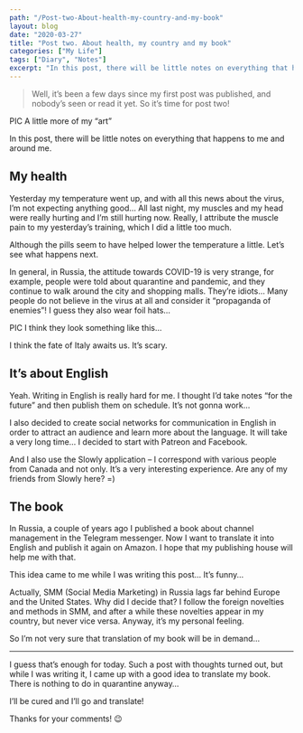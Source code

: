 ```yaml
---
path: "/Post-two-About-health-my-country-and-my-book"
layout: blog
date: "2020-03-27"
title: "Post two. About health, my country and my book"
categories: ["My Life"]
tags: ["Diary", "Notes"]
excerpt: "In this post, there will be little notes on everything that happens to me and around me.."
---
```


> Well, it’s been a few days since my first post was published, and nobody’s seen or read it yet. So it’s time for post two!

PIC
A little more of my “art”

In this post, there will be little notes on everything that happens to me and around me.

## My health

Yesterday my temperature went up, and with all this news about the virus, I’m not expecting anything good… All last night, my muscles and my head were really hurting and I’m still hurting now. Really, I attribute the muscle pain to my yesterday’s training, which I did a little too much.

Although the pills seem to have helped lower the temperature a little. Let’s see what happens next.

In general, in Russia, the attitude towards COVID-19 is very strange, for example, people were told about quarantine and pandemic, and they continue to walk around the city and shopping malls. They’re idiots… Many people do not believe in the virus at all and consider it “propaganda of enemies”! I guess they also wear foil hats…

PIC
I think they look something like this…

I think the fate of Italy awaits us. It’s scary.

## It’s about English

Yeah. Writing in English is really hard for me. I thought I’d take notes “for the future” and then publish them on schedule. It’s not gonna work…

I also decided to create social networks for communication in English in order to attract an audience and learn more about the language. It will take a very long time… I decided to start with Patreon and Facebook.

And I also use the Slowly application – I correspond with various people from Canada and not only. It’s a very interesting experience. Are any of my friends from Slowly here? =)

## The book

In Russia, a couple of years ago I published a book about channel management in the Telegram messenger. Now I want to translate it into English and publish it again on Amazon. I hope that my publishing house will help me with that.

This idea came to me while I was writing this post… It’s funny…

Actually, SMM (Social Media Marketing) in Russia lags far behind Europe and the United States. Why did I decide that? I follow the foreign novelties and methods in SMM, and after a while these novelties appear in my country, but never vice versa. Anyway, it’s my personal feeling.

So I’m not very sure that translation of my book will be in demand…

---

I guess that’s enough for today. Such a post with thoughts turned out, but while I was writing it, I came up with a good idea to translate my book. There is nothing to do in quarantine anyway…

I’ll be cured and I’ll go and translate!

Thanks for your comments! 😉
